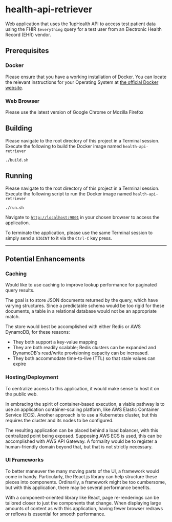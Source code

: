 # health-api-retriever

Web application that uses the 1upHealth API to access test patient data using
the FHIR ​`$everything​` query for a test user from an Electronic Health Record
(EHR) vendor.

## Prerequisites

### Docker

Please ensure that you have a working installation of Docker.
You can locate the relevant instructions for your Operating System at
[the official Docker website](https://docs.docker.com/install).


### Web Browser

Please use the latest version of Google Chrome or Mozilla Firefox

## Building

Please navigate to the root directory of this project in a Terminal session.
Execute the following to build the Docker image named `health-api-retriever`

```
./build.sh
```

## Running

Please navigate to the root directory of this project in a Terminal session.
Execute the following script to run the Docker image named `health-api-retriever`

```
./run.sh
```

Navigate to [`http://localhost:9001`](http://localhost:9001) in your chosen browser to access the application.

To terminate the application, please use the same Terminal session to simply send
a `SIGINT` to it via the `Ctrl-C` key press.

---

## Potential Enhancements

### Caching

Would like to use caching to improve lookup performance for paginated query results.

The goal is to store JSON documents returned by the query, which have varying structures.
Since a predictable schema would be too rigid for these documents, a table in a relational
database would not be an appropriate match.

The store would best be accomplished with either Redis or AWS DynamoDB, for these reasons:

* They both support a key-value mapping
* They are both readily scalable; Redis clusters can be expanded and DynamoDB's
read/write provisioning capacity can be increased.
* They both accommodate time-to-live (TTL) so that stale values can expire

### Hosting/Deployment

To centralize access to this application, it would make sense to host it on the public web.

In embracing the spirit of container-based execution, a viable pathway is to use an application
container-scaling platform, like AWS Elastic Container Service (ECS). Another approach is to use a
Kubernetes cluster, but this requires the cluster and its nodes to be configured.

The resulting application can be placed behind a load balancer, with this centralized point
being exposed. Supposing AWS ECS is used, this can be accomplished with AWS API Gateway. A formality
would be to register a human-friendly domain beyond that, but that is not strictly necessary.

### UI Frameworks

To better maneuver the many moving parts of the UI, a framework would come in handy. Particularly,
the React.js library can help structure these pieces into components. Ordinarily, a framework might
be too cumbersome, but with this application, there may be several performance benefits.

With a component-oriented library like React, page re-renderings can be tailored closer to just the
components that change. When displaying large amounts of content as with this application, having
fewer browser redraws or reflows is essential for smooth performance.